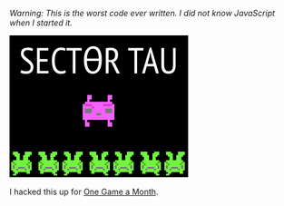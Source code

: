 *Warning: This is the worst code ever written. I did not know JavaScript when I
started it.*

![](raw/itchcover.png)

I hacked this up for [One Game a Month].

[One Game a Month]: http://onegameamonth.com
